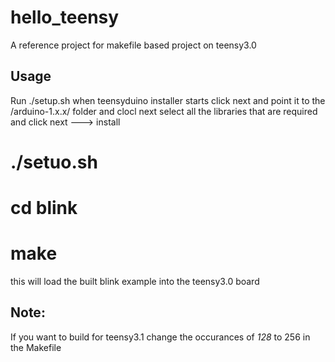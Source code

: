 hello_teensy
============
A reference project for makefile based project on teensy3.0

Usage
-----

Run ./setup.sh 
when teensyduino installer starts click next and point it to the <current dir>/arduino-1.x.x/ folder and clocl next
select all the libraries that are required and click next ---> install

# ./setuo.sh
# cd blink
# make

this will load the built blink example into the teensy3.0 board


Note:
----
If you want to build for teensy3.1 change the occurances of *128* to 256 in the Makefile  
